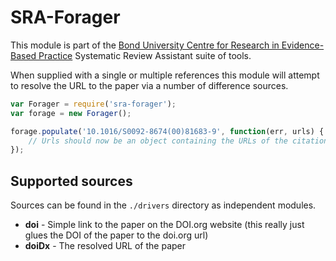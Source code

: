 SRA-Forager
===========
This module is part of the [Bond University Centre for Research in Evidence-Based Practice](https://github.com/CREBP) Systematic Review Assistant suite of tools.

When supplied with a single or multiple references this module will attempt to resolve the URL to the paper via a number of difference sources.


```javascript
var Forager = require('sra-forager');
var forage = new Forager();

forage.populate('10.1016/S0092-8674(00)81683-9', function(err, urls) {
	// Urls should now be an object containing the URLs of the citations from various databases
});
```


Supported sources
-----------------
Sources can be found in the `./drivers` directory as independent modules.

* **doi** - Simple link to the paper on the DOI.org website (this really just glues the DOI of the paper to the doi.org url)
* **doiDx** - The resolved URL of the paper
